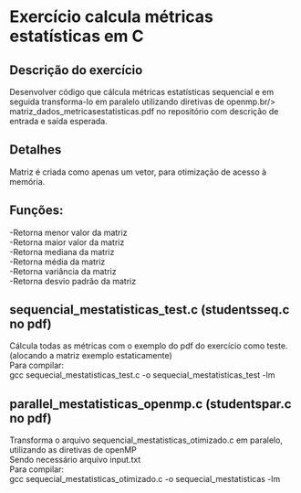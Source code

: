# Exercício calcula métricas estatísticas em C

## Descrição do exercício 
Desenvolver código que cálcula métricas estatísticas sequencial e em seguida transforma-lo em paralelo utilizando diretivas de openmp.br/>
matriz_dados_metricasestatisticas.pdf no repositório com descrição de entrada e saída esperada.

## Detalhes
Matriz é criada como apenas um vetor, para otimização de acesso à memória.

## Funções:
-Retorna menor valor da matriz<br/>
-Retorna maior valor da matriz<br/>
-Retorna mediana da matriz<br/>
-Retorna média da matriz<br/>
-Retorna variância da matriz<br/>
-Retorna desvio padrão da matriz<br/>

## sequencial_mestatisticas_test.c (studentsseq.c no pdf)
Cálcula todas as métricas com o exemplo do pdf do exercício como teste. (alocando a matriz exemplo estaticamente)<br/>
Para compilar:<br/>
gcc sequecial_mestatisticas_test.c -o sequecial_mestatisticas_test -lm

## parallel_mestatisticas_openmp.c (studentspar.c no pdf)
Transforma o arquivo sequencial_mestatisticas_otimizado.c em paralelo, utilizando as diretivas de openMP<br/>
Sendo necessário arquivo input.txt<br/>
Para compilar:<br/>
gcc sequecial_mestatisticas_otimizado.c -o sequecial_mestatisticas -lm<br/>
